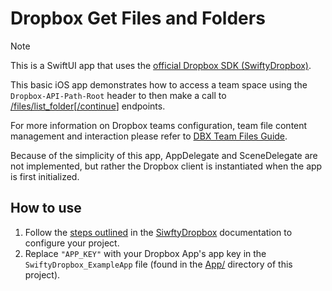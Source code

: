 # Dropbox Get Files and Folders

> [!NOTE]
> This is a SwiftUI app that uses the [official Dropbox SDK (SwiftyDropbox)](https://github.com/dropbox/SwiftyDropbox).

This basic iOS app demonstrates how to access a team space using the `Dropbox-API-Path-Root` header to then make a call to [/files/list_folder](https://www.dropbox.com/developers/documentation/http/documentation#files-list_folder)&lsqb;[/continue](https://www.dropbox.com/developers/documentation/http/documentation#files-list_folder-continue)&rsqb; endpoints.

For more information on Dropbox teams configuration, team file content management and interaction please refer to [DBX Team Files Guide](https://developers.dropbox.com/dbx-team-files-guide).

Because of the simplicity of this app, AppDelegate and SceneDelegate are not implemented, but rather the Dropbox client is instantiated when the app is first initialized.

## How to use

1. Follow the [steps outlined](https://github.com/dropbox/SwiftyDropbox/tree/633b368bd06a8f5ee12dc546b16f33cc1fa6fcd8?tab=readme-ov-file#configure-your-project) in the [SiwftyDropbox](https://github.com/dropbox/SwiftyDropbox) documentation to configure your project.
2. Replace `"APP_KEY"` with your Dropbox App's app key in the `SwiftyDropbox_ExampleApp` file (found in the [App/](https://github.com/imonkia/dropbox-get-files-and-folders-example/tree/master/SwiftyDropbox-Example/App) directory of this project).
